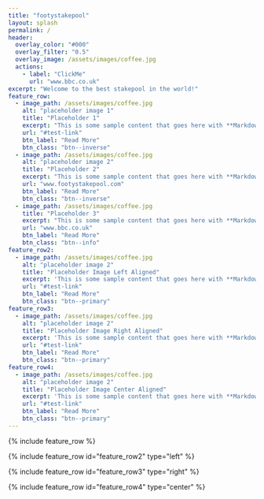 ```yaml
---
title: "footystakepool"
layout: splash
permalink: /
header:
  overlay_color: "#000"
  overlay_filter: "0.5"
  overlay_image: /assets/images/coffee.jpg
  actions:
    - label: "ClickMe"
      url: "www.bbc.co.uk"
excerpt: "Welcome to the best stakepool in the world!"
feature_row:
  - image_path: /assets/images/coffee.jpg
    alt: "placeholder image 1"
    title: "Placeholder 1"
    excerpt: "This is some sample content that goes here with **Markdown** formatting."
    url: "#test-link"
    btn_label: "Read More"
    btn_class: "btn--inverse"
  - image_path: /assets/images/coffee.jpg
    alt: "placeholder image 2"
    title: "Placeholder 2"
    excerpt: "This is some sample content that goes here with **Markdown** formatting."
    url: "www.footystakepool.com"
    btn_label: "Read More"
    btn_class: "btn--inverse"
  - image_path: /assets/images/coffee.jpg
    title: "Placeholder 3"
    excerpt: "This is some sample content that goes here with **Markdown** formatting."
    url: "www.bbc.co.uk"
    btn_label: "Read More"
    btn_class: "btn--info"
feature_row2:
  - image_path: /assets/images/coffee.jpg
    alt: "placeholder image 2"
    title: "Placeholder Image Left Aligned"
    excerpt: 'This is some sample content that goes here with **Markdown** formatting. Left aligned with `type="left"`'
    url: "#test-link"
    btn_label: "Read More"
    btn_class: "btn--primary"
feature_row3:
  - image_path: /assets/images/coffee.jpg
    alt: "placeholder image 2"
    title: "Placeholder Image Right Aligned"
    excerpt: 'This is some sample content that goes here with **Markdown** formatting. Right aligned with `type="right"`'
    url: "#test-link"
    btn_label: "Read More"
    btn_class: "btn--primary"
feature_row4:
  - image_path: /assets/images/coffee.jpg
    alt: "placeholder image 2"
    title: "Placeholder Image Center Aligned"
    excerpt: 'This is some sample content that goes here with **Markdown** formatting. Centered with `type="center"`'
    url: "#test-link"
    btn_label: "Read More"
    btn_class: "btn--primary"
---
```


{% include feature_row %}

{% include feature_row id="feature_row2" type="left" %}

{% include feature_row id="feature_row3" type="right" %}

{% include feature_row id="feature_row4" type="center" %}
